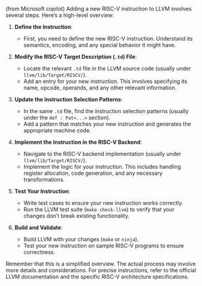 
(from Microsoft copilot)
Adding a new RISC-V instruction to LLVM involves several steps. Here’s a high-level overview:

1. **Define the Instruction**:
    
    - First, you need to define the new RISC-V instruction. Understand its semantics, encoding, and any special behavior it might have.
2. **Modify the RISC-V Target Description (`.td`) File**:
    
    - Locate the relevant `.td` file in the LLVM source code (usually under `llvm/lib/Target/RISCV/`).
    - Add an entry for your new instruction. This involves specifying its name, opcode, operands, and any other relevant information.
3. **Update the Instruction Selection Patterns**:
    
    - In the same `.td` file, find the instruction selection patterns (usually under the `def : Pat<...>` section).
    - Add a pattern that matches your new instruction and generates the appropriate machine code.
4. **Implement the Instruction in the RISC-V Backend**:
    
    - Navigate to the RISC-V backend implementation (usually under `llvm/lib/Target/RISCV/`).
    - Implement the logic for your instruction. This includes handling register allocation, code generation, and any necessary transformations.
5. **Test Your Instruction**:
    
    - Write test cases to ensure your new instruction works correctly.
    - Run the LLVM test suite (`make check-llvm`) to verify that your changes don’t break existing functionality.
6. **Build and Validate**:
    
    - Build LLVM with your changes (`make` or `ninja`).
    - Test your new instruction on sample RISC-V programs to ensure correctness.

Remember that this is a simplified overview. The actual process may involve more details and considerations. For precise instructions, refer to the official LLVM documentation and the specific RISC-V architecture specifications.
